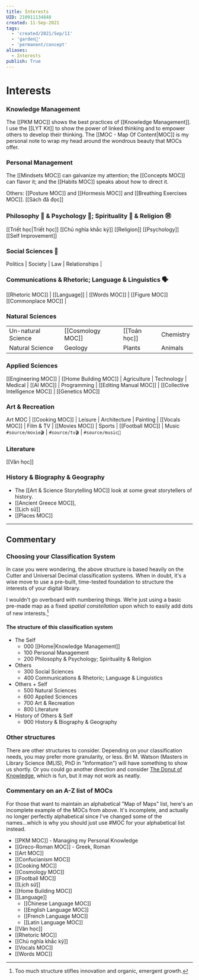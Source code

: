 ```yaml
---
title: Interests
UID: 210911134848
created: 11-Sep-2021
tags:
  - 'created/2021/Sep/11'
  - 'garden🏡'
  - 'permanent/concept'
aliases:
  - Interests
publish: True
---
```

# Interests 

### Knowledge Management
The [[PKM MOC]] shows the best practices of [[Knowledge Management]]. I use the [[LYT Kit]] to show the power of linked thinking and to empower others to develop their thinking. The [[MOC - Map Of Content|MOC]] is my personal note to wrap my head around the wondrous beauty that MOCs offer.

### Personal Management
The [[Mindsets MOC]] can galvanize my attention; the [[Concepts MOC]] can flavor it; and the [[Habits MOC]] speaks about how to direct it. 

Others: [[Posture MOC]] and [[Hormesis MOC]] and [[Breathing Exercises MOC]]. [[Sách đã đọc]]

### Philosophy 🤔 & Psychology 🧠; Spirituality 🙏 & Religion ㊪
[[Triết học|Triết học]] 
[[Chủ nghĩa khắc kỷ]] 
[[Religion]] 
[[Psychology]]
[[Self Improvement]]

### Social Sciences 👥
Politics | Society | Law | Relationships | 

### Communications & Rhetoric; Language & Linguistics 🗣
[[Rhetoric MOC]] | [[Language]] | [[Words MOC]] | [[Figure MOC]]
[[Commonplace MOC]] |


### Natural Sciences
| | | | |
|--|--|--|--|
|Un-natural Science| [[Cosmology MOC]] | [[Toán học]] | Chemistry |
|Natural Science| Geology | Plants | Animals |


### Applied Sciences
[[Engineering MOC]] | [[Home Building MOC]] | Agriculture |
Technology | Medical | [[AI MOC]] | Programming | 
[[Editing Manual MOC]] | [[Collective Intelligence MOC]] |
[[Genetics MOC]]

### Art & Recreation
Art MOC | [[Cooking MOC]] | Leisure | 
Architecture | Painting | [[Vocals MOC]] |
Film & TV | [[Movies MOC]] | Sports | [[Football MOC]] | Music
`#source/movie🎬` | `#source/tv🎬` | `#source/music🎵`

### Literature
[[Văn học]]

### History & Biography & Geography
- The [[Art & Science Storytelling MOC]] look at some great storytellers of history. 
- [[Ancient Greece MOC]], 
- [[Lịch sử]]
- [[Places MOC]]

---
## Commentary
### Choosing your Classification System
In case you were wondering, the above structure is based heavily on the Cutter and Universal Decimal classification systems. When in doubt, it's a wise move to use a pre-built, time-tested foundation to structure the interests of your digital library.

I wouldn't go overboard with numbering things. We’re just using a basic pre-made map as a fixed *spatial constellation* upon which to easily add dots of new interests.[^1] 

#### The structure of this classification system
- The Self
	- 000 [[Home|Knowledge Management]]
	- 100 Personal Management
	- 200 Philosophy & Psychology; Spirituality & Religion
- Others
	- 300 Social Sciences
	- 400 Communications & Rhetoric; Language & Linguistics
- Others + Self
	- 500 Natural Sciences
	- 600 Applied Sciences
	- 700 Art & Recreation
	- 800 Literature
- History of Others & Self
	- 900 History & Biography & Geography

### Other structures
There are other structures to consider. Depending on your classification needs, you may prefer more granularity, or less. Bri M. Watson (Masters in Library Science (MLIS), PhD in "Information") will have something to show us shortly. Or you could go another direction and consider [The Donut of Knowledge](https://c2.staticflickr.com/2/1846/29852456427_d59d142757_b.jpg), which is fun, but it may not work as neatly. 


### Commentary on an A-Z list of MOCs
For those that want to maintain an alphabetical "Map of Maps" list, here's an incomplete example of the MOCs from above. It's incomplete, and actually no longer perfectly alphabetical since I've changed some of the names...which is why you should just use #MOC for your alphabetical list instead.

- [[PKM MOC]] - Managing my Personal Knowledge
- [[Greco-Roman MOC]] - Greek, Roman
- [[Art MOC]]
- [[Confucianism MOC]]
- [[Cooking MOC]]
- [[Cosmology MOC]]
- [[Football MOC]]
- [[Lịch sử]]
- [[Home Building MOC]]
- [[Language]]
	- [[Chinese Language MOC]]
	- [[English Language MOC]]
	- [[French Language MOC]]
	- [[Latin Language MOC]]
- [[Văn học]]
- [[Rhetoric MOC]]
- [[Chủ nghĩa khắc kỷ]]
- [[Vocals MOC]]
- [[Words MOC]]

[^1]: Too much structure stifles innovation and organic, emergent growth.